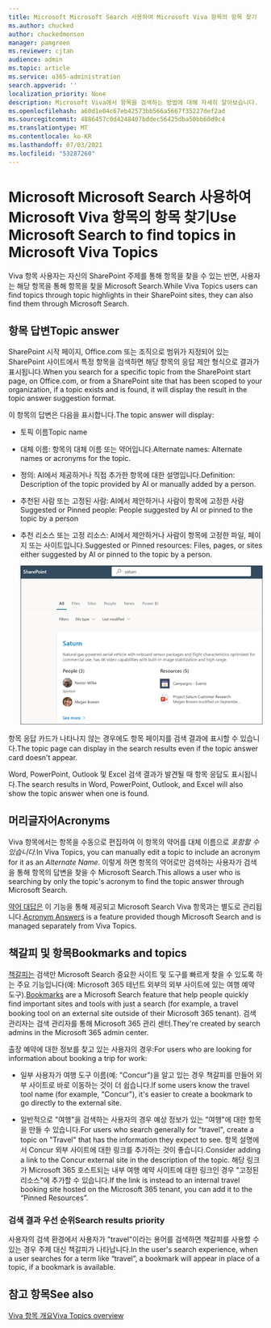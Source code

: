 ```yaml
---
title: Microsoft Microsoft Search 사용하여 Microsoft Viva 항목의 항목 찾기
ms.author: chucked
author: chuckedmonson
manager: pamgreen
ms.reviewer: cjtan
audience: admin
ms.topic: article
ms.service: o365-administration
search.appverid: ''
localization_priority: None
description: Microsoft Viva에서 항목을 검색하는 방법에 대해 자세히 알아보습니다.
ms.openlocfilehash: a60d1e04c67eb42573bb566a5667f35227def2ad
ms.sourcegitcommit: 4886457c0d4248407bddec56425dba50bb60d9c4
ms.translationtype: MT
ms.contentlocale: ko-KR
ms.lasthandoff: 07/03/2021
ms.locfileid: "53287260"
---
```

# <a name="use-microsoft-search-to-find-topics-in-microsoft-viva-topics"></a><span data-ttu-id="27bf0-103">Microsoft Microsoft Search 사용하여 Microsoft Viva 항목의 항목 찾기</span><span class="sxs-lookup"><span data-stu-id="27bf0-103">Use Microsoft Search to find topics in Microsoft Viva Topics</span></span>

<span data-ttu-id="27bf0-104">Viva 항목 사용자는 자신의 SharePoint 주제를 통해 항목을 찾을 수 있는 반면, 사용자는 해당 항목을 통해 항목을 찾을 Microsoft Search.</span><span class="sxs-lookup"><span data-stu-id="27bf0-104">While Viva Topics users can find topics through topic highlights in their SharePoint sites, they can also find them through Microsoft Search.</span></span> 

## <a name="topic-answer"></a><span data-ttu-id="27bf0-105">항목 답변</span><span class="sxs-lookup"><span data-stu-id="27bf0-105">Topic answer</span></span>

<span data-ttu-id="27bf0-106">SharePoint 시작 페이지, Office.com 또는 조직으로 범위가 지정되어 있는 SharePoint 사이트에서 특정 항목을 검색하면 해당 항목의 응답 제안 형식으로 결과가 표시됩니다.</span><span class="sxs-lookup"><span data-stu-id="27bf0-106">When you search for a specific topic from the SharePoint start page, on Office.com, or from a SharePoint site that has been scoped to your organization, if a topic exists and is found, it will display the result in the topic answer suggestion format.</span></span>

<span data-ttu-id="27bf0-107">이 항목의 답변은 다음을 표시합니다.</span><span class="sxs-lookup"><span data-stu-id="27bf0-107">The topic answer will display:</span></span>

- <span data-ttu-id="27bf0-108">토픽 이름</span><span class="sxs-lookup"><span data-stu-id="27bf0-108">Topic name</span></span>
- <span data-ttu-id="27bf0-109">대체 이름: 항목의 대체 이름 또는 약어입니다.</span><span class="sxs-lookup"><span data-stu-id="27bf0-109">Alternate names: Alternate names or acronyms for the topic.</span></span>
- <span data-ttu-id="27bf0-110">정의: AI에서 제공하거나 직접 추가한 항목에 대한 설명입니다.</span><span class="sxs-lookup"><span data-stu-id="27bf0-110">Definition: Description of the topic provided by AI or manually added by a person.</span></span>
- <span data-ttu-id="27bf0-111">추천된 사람 또는 고정된 사람: AI에서 제안하거나 사람이 항목에 고정한 사람</span><span class="sxs-lookup"><span data-stu-id="27bf0-111">Suggested or Pinned people: People suggested by AI or pinned to the topic by a person</span></span>
- <span data-ttu-id="27bf0-112">추천 리소스 또는 고정 리소스: AI에서 제안하거나 사람이 항목에 고정한 파일, 페이지 또는 사이트입니다.</span><span class="sxs-lookup"><span data-stu-id="27bf0-112">Suggested or Pinned resources: Files, pages, or sites either suggested by AI or pinned to the topic by a person.</span></span> 

   ![검색의 항목](../media/knowledge-management/search-topic-answer.png) 

<span data-ttu-id="27bf0-114">항목 응답 카드가 나타나지 않는 경우에도 항목 페이지를 검색 결과에 표시할 수 있습니다.</span><span class="sxs-lookup"><span data-stu-id="27bf0-114">The topic page can display in the search results even if the topic answer card doesn't appear.</span></span>

<span data-ttu-id="27bf0-115">Word, PowerPoint, Outlook 및 Excel 검색 결과가 발견될 때 항목 응답도 표시됩니다.</span><span class="sxs-lookup"><span data-stu-id="27bf0-115">The search results in Word, PowerPoint, Outlook, and Excel will also show the topic answer when one is found.</span></span>

## <a name="acronyms"></a><span data-ttu-id="27bf0-116">머리글자어</span><span class="sxs-lookup"><span data-stu-id="27bf0-116">Acronyms</span></span>

<span data-ttu-id="27bf0-117">Viva 항목에서는 항목을 수동으로 편집하여 이 항목의 약어를 대체 이름으로 *포함할 수 있습니다.*</span><span class="sxs-lookup"><span data-stu-id="27bf0-117">In Viva Topics, you can manually edit a topic to include an acronym for it as an *Alternate Name*.</span></span> <span data-ttu-id="27bf0-118">이렇게 하면 항목의 약어로만 검색하는 사용자가 검색을 통해 항목의 답변을 찾을 수 Microsoft Search.</span><span class="sxs-lookup"><span data-stu-id="27bf0-118">This allows a user who is searching by only the topic's acronym to find the topic answer through Microsoft Search.</span></span>

<span data-ttu-id="27bf0-119">[약어 대답은](/microsoftsearch/manage-acronyms) 이 기능을 통해 제공되고 Microsoft Search Viva 항목과는 별도로 관리됩니다.</span><span class="sxs-lookup"><span data-stu-id="27bf0-119">[Acronym Answers](/microsoftsearch/manage-acronyms) is a feature provided though Microsoft Search and is managed separately from Viva Topics.</span></span>

## <a name="bookmarks-and-topics"></a><span data-ttu-id="27bf0-120">책갈피 및 항목</span><span class="sxs-lookup"><span data-stu-id="27bf0-120">Bookmarks and topics</span></span>

<span data-ttu-id="27bf0-121">[책갈피는](/microsoftsearch/manage-bookmarks) 검색만 Microsoft Search 중요한 사이트 및 도구를 빠르게 찾을 수 있도록 하는 주요 기능입니다(예: Microsoft 365 테넌트 외부의 외부 사이트에 있는 여행 예약 도구).</span><span class="sxs-lookup"><span data-stu-id="27bf0-121">[Bookmarks](/microsoftsearch/manage-bookmarks) are a Microsoft Search feature that help people quickly find important sites and tools with just a search (for example, a travel booking tool on an external site outside of their Microsoft 365 tenant).</span></span> <span data-ttu-id="27bf0-122">검색 관리자는 검색 관리자를 통해 Microsoft 365 관리 센터.</span><span class="sxs-lookup"><span data-stu-id="27bf0-122">They're created by search admins in the Microsoft 365 admin center.</span></span> 

<span data-ttu-id="27bf0-123">출장 예약에 대한 정보를 찾고 있는 사용자의 경우:</span><span class="sxs-lookup"><span data-stu-id="27bf0-123">For users who are looking for information about booking a trip for work:</span></span>

- <span data-ttu-id="27bf0-124">일부 사용자가 여행 도구 이름(예: "Concur")을 알고 있는 경우 책갈피를 만들어 외부 사이트로 바로 이동하는 것이 더 쉽습니다.</span><span class="sxs-lookup"><span data-stu-id="27bf0-124">If some users know the travel tool name (for example, "Concur"), it's easier to create a bookmark to go directly to the external site.</span></span>

- <span data-ttu-id="27bf0-125">일반적으로 "여행"을 검색하는 사용자의 경우 예상 정보가 있는 "여행"에 대한 항목을 만들 수 있습니다.</span><span class="sxs-lookup"><span data-stu-id="27bf0-125">For users who search generally for "travel", create a topic on "Travel" that has the information they expect to see.</span></span> <span data-ttu-id="27bf0-126">항목 설명에서 Concur 외부 사이트에 대한 링크를 추가하는 것이 좋습니다.</span><span class="sxs-lookup"><span data-stu-id="27bf0-126">Consider adding a link to the Concur external site in the description of the topic.</span></span> <span data-ttu-id="27bf0-127">해당 링크가 Microsoft 365 호스트되는 내부 여행 예약 사이트에 대한 링크인 경우 "고정된 리소스"에 추가할 수 있습니다.</span><span class="sxs-lookup"><span data-stu-id="27bf0-127">If the link is instead to an internal travel booking site hosted on the Microsoft 365 tenant, you can add it to the “Pinned Resources”.</span></span>
 
### <a name="search-results-priority"></a><span data-ttu-id="27bf0-128">검색 결과 우선 순위</span><span class="sxs-lookup"><span data-stu-id="27bf0-128">Search results priority</span></span> 

<span data-ttu-id="27bf0-129">사용자의 검색 환경에서 사용자가 "travel"이라는 용어를 검색하면 책갈피를 사용할 수 있는 경우 주제 대신 책갈피가 나타납니다.</span><span class="sxs-lookup"><span data-stu-id="27bf0-129">In the user's search experience, when a user searches for a term like “travel”, a bookmark will appear in place of a topic, if a bookmark is available.</span></span>

## <a name="see-also"></a><span data-ttu-id="27bf0-130">참고 항목</span><span class="sxs-lookup"><span data-stu-id="27bf0-130">See also</span></span>

[<span data-ttu-id="27bf0-131">Viva 항목 개요</span><span class="sxs-lookup"><span data-stu-id="27bf0-131">Viva Topics overview</span></span>](topic-experiences-overview.md)
